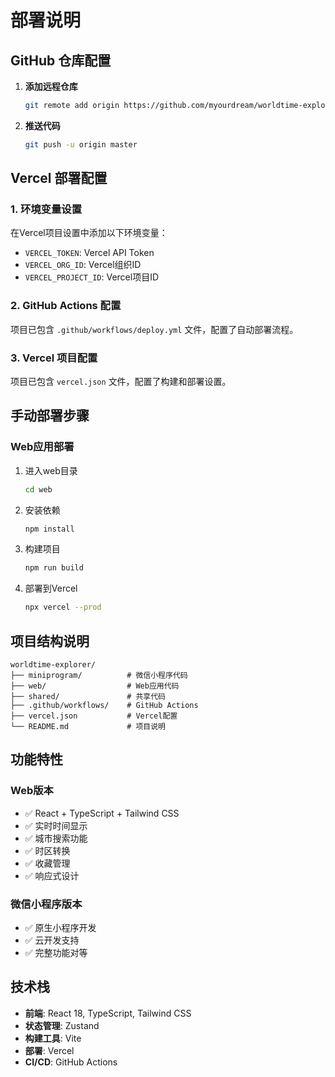 # 部署说明

## GitHub 仓库配置

1. **添加远程仓库**
   ```bash
   git remote add origin https://github.com/myourdream/worldtime-explorer.git
   ```

2. **推送代码**
   ```bash
   git push -u origin master
   ```

## Vercel 部署配置

### 1. 环境变量设置
在Vercel项目设置中添加以下环境变量：
- `VERCEL_TOKEN`: Vercel API Token
- `VERCEL_ORG_ID`: Vercel组织ID  
- `VERCEL_PROJECT_ID`: Vercel项目ID

### 2. GitHub Actions 配置
项目已包含 `.github/workflows/deploy.yml` 文件，配置了自动部署流程。

### 3. Vercel 项目配置
项目已包含 `vercel.json` 文件，配置了构建和部署设置。

## 手动部署步骤

### Web应用部署
1. 进入web目录
   ```bash
   cd web
   ```

2. 安装依赖
   ```bash
   npm install
   ```

3. 构建项目
   ```bash
   npm run build
   ```

4. 部署到Vercel
   ```bash
   npx vercel --prod
   ```

## 项目结构说明

```
worldtime-explorer/
├── miniprogram/          # 微信小程序代码
├── web/                  # Web应用代码
├── shared/               # 共享代码
├── .github/workflows/    # GitHub Actions
├── vercel.json           # Vercel配置
└── README.md             # 项目说明
```

## 功能特性

### Web版本
- ✅ React + TypeScript + Tailwind CSS
- ✅ 实时时间显示
- ✅ 城市搜索功能
- ✅ 时区转换
- ✅ 收藏管理
- ✅ 响应式设计

### 微信小程序版本
- ✅ 原生小程序开发
- ✅ 云开发支持
- ✅ 完整功能对等

## 技术栈

- **前端**: React 18, TypeScript, Tailwind CSS
- **状态管理**: Zustand
- **构建工具**: Vite
- **部署**: Vercel
- **CI/CD**: GitHub Actions
